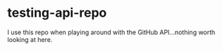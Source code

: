 testing-api-repo
================

I use this repo when playing around with the GitHub API...nothing worth looking at here.
